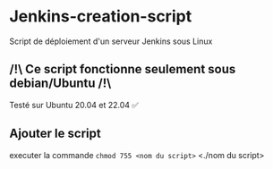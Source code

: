 # Jenkins-creation-script
Script de déploiement d'un serveur Jenkins sous Linux

## /!\ Ce script fonctionne seulement sous debian/Ubuntu /!\
Testé sur Ubuntu 20.04 et 22.04 ✅


## Ajouter le script
executer la commande ```chmod 755 <nom du script>```
<./nom du script>
